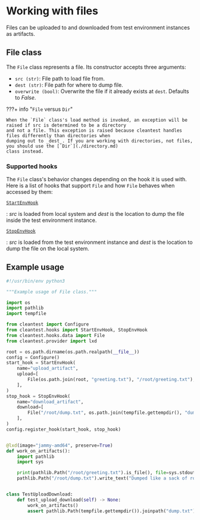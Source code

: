 # Working with files

Files can be uploaded to and downloaded from test environment instances as artifacts.

## File class

The `File` class represents a file. Its constructor accepts three arguments:

* `src (str)`: File path to load file from.
* `dest (str)`: File path for where to dump file.
* `overwrite (bool)`: Overwrite the file if it already exists at `dest`. Defaults to _False_.

???+ info "`File` versus `Dir`"

    When the `File` class's load method is invoked, an exception will be raised if src is determined to be a directory 
    and not a file. This exception is raised because cleantest handles files differently than directories when 
    dumping out to _dest_. If you are working with directories, not files, you should use the [`Dir`](./directory.md) 
    class instead.

### Supported hooks

The `File` class's behavior changes depending on the hook it is used with. Here is a list of hooks that support `File`
and how `File` behaves when accessed by them:

[`StartEnvHook`](../hooks.md#startenvhook) 

:   _src_ is loaded from local system and _dest_ is the location to dump the file
    inside the test environment instance.

[`StopEnvHook`](../hooks.md#stopenvhook)

:   _src_ is loaded from the test environment instance and _dest_ is the location to dump the file on the
    local system.

## Example usage

```python
#!/usr/bin/env python3

"""Example usage of File class."""

import os
import pathlib
import tempfile

from cleantest import Configure
from cleantest.hooks import StartEnvHook, StopEnvHook
from cleantest.hooks.data import File
from cleantest.provider import lxd

root = os.path.dirname(os.path.realpath(__file__))
config = Configure()
start_hook = StartEnvHook(
    name="upload_artifact",
    upload=[
        File(os.path.join(root, "greeting.txt"), "/root/greeting.txt"),
    ],
)
stop_hook = StopEnvHook(
    name="download_artifact",
    download=[
        File("/root/dump.txt", os.path.join(tempfile.gettempdir(), "dump.txt"), overwrite=True),
    ],
)
config.register_hook(start_hook, stop_hook)


@lxd(image="jammy-amd64", preserve=True)
def work_on_artifacts():
    import pathlib
    import sys

    print(pathlib.Path("/root/greeting.txt").is_file(), file=sys.stdout)
    pathlib.Path("/root/dump.txt").write_text("Dumped like a sack of rocks")


class TestUploadDownload:
    def test_upload_download(self) -> None:
        work_on_artifacts()
        assert pathlib.Path(tempfile.gettempdir()).joinpath("dump.txt").is_file() is True
```
